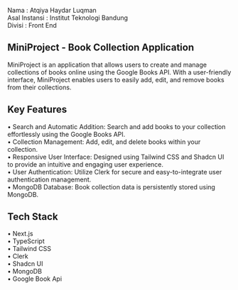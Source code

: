 Nama : Atqiya Haydar Luqman\
Asal Instansi : Institut Teknologi Bandung\
Divisi : Front End

## MiniProject - Book Collection Application

MiniProject is an application that allows users to create and manage collections of books online using the Google Books API. With a user-friendly interface, MiniProject enables users to easily add, edit, and remove books from their collections.

## Key Features
• Search and Automatic Addition: Search and add books to your collection effortlessly using the Google Books API.\
• Collection Management: Add, edit, and delete books within your collection.\
• Responsive User Interface: Designed using Tailwind CSS and Shadcn UI to provide an intuitive and engaging user experience.\
• User Authentication: Utilize Clerk for secure and easy-to-integrate user authentication management.\
• MongoDB Database: Book collection data is persistently stored using MongoDB.

## Tech Stack
• Next.js\
• TypeScript\
• Tailwind CSS\
• Clerk\
• Shadcn UI\
• MongoDB\
• Google Book Api